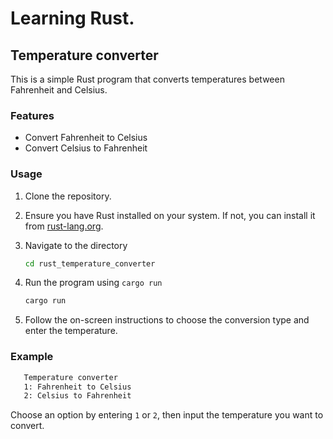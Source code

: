 # Learning Rust.

## Temperature converter

This is a simple Rust program that converts temperatures between Fahrenheit and Celsius.

### Features

- Convert Fahrenheit to Celsius
- Convert Celsius to Fahrenheit

### Usage

1. Clone the repository.
2. Ensure you have Rust installed on your system. If not, you can install it from [rust-lang.org](https://www.rust-lang.org/).
3. Navigate to the directory

   ```sh
   cd rust_temperature_converter
   ```

4. Run the program using `cargo run`

   ```sh
   cargo run
   ```

5. Follow the on-screen instructions to choose the conversion type and enter the temperature.

### Example

```sh
   Temperature converter
   1: Fahrenheit to Celsius
   2: Celsius to Fahrenheit
```

Choose an option by entering `1` or `2`, then input the temperature you want to convert.
